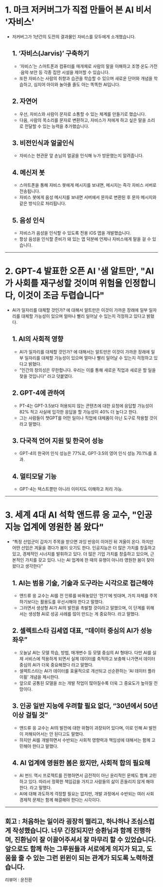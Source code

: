 # 1. 마크 저커버그가 직접 만들어 본 AI 비서 '자비스'

- 저커버그가 1년간의 도전의 결과물인 자비스를 모두에게 소개했습니다.
  ## 1. ‘자비스(Jarvis)’ 구축하기
    - ‘자비스’는 스마트폰과 컴퓨터를 매개체로 사람의 말을 이해하고 조명∙온도∙가전∙음악∙보안 등 각종 집안 시설을 제어할 수 있습니다.
    - 또한 자비스는 사람의 취향과 습관을 학습할 수 있으며 새로운 단어와 개념을 학습하고, 심지어 아이와 놀아줄 줄도 아는 똑똑한 AI입니다.
  ## 2. 자연어
    - 우선, 자비스와 사람이 문자로 소통할 수 있는 체계를 만들기로 했습니다.
    - 다음, 사람의 목소리를 문자로 변환하고, 자비스가 저에게 하고 싶은 말을 소리로 전달할 수 있는 능력을 추가했습니다.
  ## 3. 비전인식과 얼굴인식
    - 자비스는 현관문 앞 손님의 얼굴을 인식해 누가 방문했는지 알려줍니다.
  ## 4. 메신저 봇
    -  스마트폰을 통해 자비스 봇에게 메시지를 보내면, 메시지는 즉각 자비스 서버로 전송됩니다.
    -  자비스 봇에게 음성 메시지를 보내면 서버에서 문자로 변환된 후 문자 메시지와 같은 방식으로 처리됩니다.
  ## 5. 음성 인식
    - 자비스가 음성을 인식할 수 있도록 전용 iOS 앱을 개발했습니다.
    - 항상 음성을 인식할 준비가 돼 있는 앱 덕분에 언제나 자비스에게 말을 걸 수 있습니다.
---

# 2. GPT-4 발표한 오픈 AI '샘 알트만', "AI가 사회를 재구성할 것이며 위험을 인정합니다, 이것이 조금 두렵습니다"

- AI가 일자리를 대체할 것인가? 에 대해서 알트만은 이것이 가까운 장래에 일부 일자리를 대체할 가능성이 있으며 얼마나 빨리 일어날 수 있는지 걱정하고 있다고 밝혔다.
  ## 1. AI의 사회적 영향
    - AI가 일자리를 대체할 것인가? 에 대해서는 알트만은 이것이 가까운 장래에 일부 일자리를 대체할 가능성이 있으며 얼마나 빨리 일어날 수 있는지 걱정하고 있다고 밝혔다.
    - "인간의 창의성은 무한합니다. 우리는 이를 통해 새로운 직업과 새로운 할 일을 찾을 것입니다" 라고 덧붙였다.

  ## 2. GPT-4에 관하여
    - PT-4는 GPT-3.5보다 허용되지 않는 콘텐츠에 대한 요청에 응답할 가능성이 82% 적고 사실에 입각한 응답을 할 가능성이 40% 더 높다고 한다.
    - 그는 사람들이 챗GPT를 어떤 일이나 직업에 대체품이 아닌 도구로 작용할 것이라고 말했다.

  ## 3. 다국적 언어 지원 및 한국어 성능
    - GPT-4의 한국어 인식 성능은 77%로, GPT-3.5의 영어 인식 성능 70.1%를 초과.
  ## 4. 멀티모달 기능
    - GPT-4는 텍스트뿐만 아니라 이미지도 이해하고 처리 가능.
---
# 3. 세계 4대 AI 석학 앤드류 응 교수, "인공지능 업계에 영원한 봄 왔다"

- “특정 산업군이 갑자기 주목을 받으면 과잉 반응이 이어진 뒤 겨울이 온다. 하지만 어떤 산업은 겨울을 겪다가 봄이 오기도 한다. 인공지능은 더 많은 가치를 창출하고 있고, 경제적인 시너지를 발휘하고 있다. 더 많은 기업 가치를 창출하고 있으며, 근본적인 가치를 갖고 있다. 나는 AI 업계에 한 때의 유행이 아니라 영원한 봄이 찾아왔다고 생각한다”
  ## 1. AI는 범용 기술, 기술과 도구라는 시각으로 접근해야
    - 앤드류 응 교수는 AI를 전 인류를 바꿔놓았던 ‘전기’에 빗대며, 가치 자체를 주목하기보다는 활용도를 우선시해야 한다고 말했다.
    - 그러면서 생성형 AI가 AI의 발전을 촉발할 것이라고 말했으며, 이 단계를 위해서는 생성형 AI로 성공 사례를 많이 만드는 게 중요하다. 라고 말했다. 
  ## 2. 셀렉트스타 김세엽 대표, “데이터 중심의 AI가 성능 좌우”
    - 오늘날 AI는 모델 학습, 방법, 매개변수 등 모델 중심의 AI 형태다. 다만 AI를 실제 서비스에 적용하게 되면서 실제 데이터를 축적하고 보충해 나가면서 데이터 중심의 AI가 더욱 중요해졌다 라고 말했다.
    - 셀렉트스타는 AI가 데이터를 효율적으로 개선되고 선순환하는 ‘AI 데이터 플라이휠’ 개념을 제시한다.
    - 앞으로 공통된 모델을 쓰는 개발 작업이 많아질수록 더욱 그 중요도가 높아질 전망이다.
  ## 3. 인공 일반 지능에 우려할 필요 없다, “30년에서 50년 이상 걸릴 것”
    - 앤드류 응 교수는 AI의 발전에 대한 위협이 과장되어 있다며, 이로 인해 AI 발전이 저해되어서는 안 된다고도 말했다.
    - 하지만 AI를 개발하면서 수반되는 사회적 영향력과 책임성에 대해서는 함께 고민해야 한다고 말했다.
  ## 4. AI 업계에 영원한 봄은 왔지만, 사회적 합의 필요해
    -  AI 펀드 역시 프로젝트를 진행하면서 금전적이 아닌 윤리적인 문제도 함께 고민하고 있다. 따라서 정확한 책임감을 가지고 사람들의 삶이 흔들리지 않게 해야 한다. 라고 말했다.
    -  AI에 대해 과도하게 걱정할 필요는 없지만, 개발 과정에서 수반되는 여러 사회 경제적 문제는 함께 해결해야 한다는 시각이다.

---
회고 : 처음하는 일이라 굉장히 떨리고, 하나하나 조심스럽게 작성했습니다. 너무 긴장되지만 승환님과 함께 진행하며, 진환님이 잘 이끌어주셔서 잘 마무리 할 수 있었습니다. 앞으로도 함께 하는 그루원들과 서로에게 의지가 되고, 도움을 줄 수 있는 그런 윈윈이 되는 관계가 되도록 노력하겠습니다.
---
리뷰어 : 윤진환
